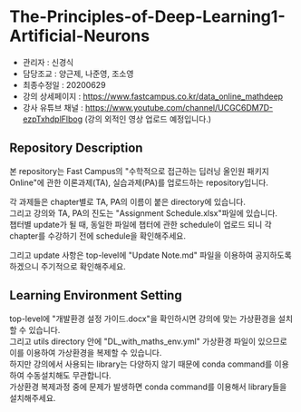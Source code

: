 # The-Principles-of-Deep-Learning1-Artificial-Neurons

- 관리자 : 신경식
- 담당조교 : 양근제, 나준영, 조소영
- 최종수정일 : 20200629
- 강의 상세페이지 : https://www.fastcampus.co.kr/data_online_mathdeep
- 강사 유튜브 채널 : https://www.youtube.com/channel/UCGC6DM7D-ezpTxhdplFlbog (강의 외적인 영상 업로드 예정입니다.)

## Repository Description
본 repository는 Fast Campus의 "수학적으로 접근하는 딥러닝 올인원 패키지 Online"에 관한 이론과제(TA), 실습과제(PA)를 업로드하는 repository입니다.  

각 과제들은 chapter별로 TA, PA의 이름이 붙은 directory에 있습니다.  
그리고 강의와 TA, PA의 진도는 "Assignment Schedule.xlsx"파일에 있습니다.  
챕터별 update가 될 때, 동일한 파일에 챕터에 관한 schedule이 업로드 되니 각 chapter를 수강하기 전에 schedule을 확인해주세요.

그리고 update 사항은 top-level에 "Update Note.md" 파일을 이용하여 공지하도록 하겠으니 주기적으로 확인해주세요.  


## Learning Environment Setting
top-level에 "개발환경 설정 가이드.docx"을 확인하시면 강의에 맞는 가상환경을 설치할 수 있습니다.  
그리고 utils directory 안에 "DL_with_maths_env.yml" 가상환경 파일이 있으므로 이를 이용하여 가상환경을 복제할 수 있습니다.  
하지만 강의에서 사용되는 library는 다양하지 않기 때문에 conda command를 이용하여 수동설치해도 무관합니다.  
가상환경 복제과정 중에 문제가 발생하면 conda command를 이용해서 library들을 설치해주세요.
